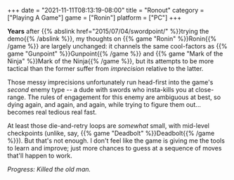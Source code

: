 +++
date = "2021-11-11T08:13:19-08:00"
title = "Ronout"
category = ["Playing A Game"]
game = ["Ronin"]
platform = ["PC"]
+++

<b>Years</b> after {{% abslink href="2015/07/04/swordpoint/" %}}trying the demo{{% /abslink %}}, my thoughts on {{% game "Ronin" %}}Ronin{{% /game %}} are largely unchanged: it channels the same cool-factors as {{% game "Gunpoint" %}}Gunpoint{{% /game %}} and {{% game "Mark of the Ninja" %}}Mark of the Ninja{{% /game %}}, but its attempts to be more tactical than the former suffer from <i>imprecision</i> relative to the latter.

Those messy imprecisions unfortunately run head-first into the game's <i>second</i> enemy type -- a dude with swords who insta-kills you at close-range.  The rules of engagement for this enemy are ambiguous at best, so dying again, and again, and again, while trying to figure them out... becomes real tedious real fast.

At least those die-and-retry loops are <i>somewhat</i> small, with mid-level checkpoints (unlike, say, {{% game "Deadbolt" %}}Deadbolt{{% /game %}}).  But that's not enough.  I don't feel like the game is giving me the tools to learn and improve; just more chances to guess at a sequence of moves that'll happen to work.

<i>Progress: Killed the old man.</i>
